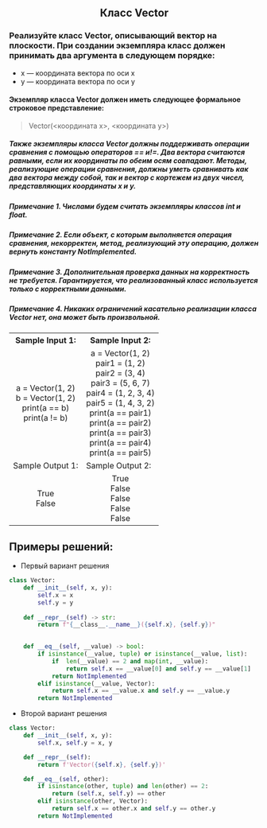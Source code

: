 <h2 style="text-align:center">Класс Vector</h2>

### Реализуйте класс Vector, описывающий вектор на плоскости. При создании экземпляра класс должен принимать два аргумента в следующем порядке:
* x — координата вектора по оси x
* y — координата вектора по оси y
#### Экземпляр класса Vector должен иметь следующее формальное строковое представление:
> Vector(<координата x>, <координата y>)
##### Также экземпляры класса Vector должны поддерживать операции сравнения с помощью операторов == и!=. Два вектора считаются равными, если их координаты по обеим осям совпадают. Методы, реализующие операции сравнения, должны уметь сравнивать как два вектора между собой, так и вектор с кортежем из двух чисел, представляющих координаты x и y.


##### Примечание 1. Числами будем считать экземпляры классов int и float.
##### Примечание 2. Если объект, с которым выполняется операция сравнения, некорректен, метод, реализующий эту операцию, должен вернуть константу NotImplemented.
##### Примечание 3. Дополнительная проверка данных на корректность не требуется. Гарантируется, что реализованный класс используется только с корректными данными.
##### Примечание 4. Никаких ограничений касательно реализации класса Vector нет, она может быть произвольной.

<table align="center">
  <tbody>
    <tr>
      <th>Sample Input 1: </th>
      <th>Sample Input 2: </th>
    </tr>
    <tr>
      <td align="center">a = Vector(1, 2)<br>
                          b = Vector(1, 2)<br>
                          print(a == b)<br>
                          print(a != b)<br></td>
      <td align="center">a = Vector(1, 2)<br>
                        pair1 = (1, 2)<br>
                        pair2 = (3, 4)<br>
                        pair3 = (5, 6, 7)<br>
                        pair4 = (1, 2, 3, 4)<br>
                        pair5 = (1, 4, 3, 2)<br>
                        print(a == pair1)<br>
                        print(a == pair2)<br>
                        print(a == pair3)<br>
                        print(a == pair4)<br>
                        print(a == pair5)<br></td>
    </tr>
    <tr>
      <td>Sample Output 1:</td>
      <td>Sample Output 2:</td>
      </tr>
    <tr>
      <td align="center">
                        True<br>
                        False<br>
      </td>
      <td align="center">
                        True<br>
                        False<br>
                        False<br>
                        False<br>
                        False<br>
      </td>
    </tr>
  </tbody>
</table>



## Примеры решений:
* Первый вариант решения
```python
class Vector:
    def __init__(self, x, y):
        self.x = x
        self.y = y
    
    def __repr__(self) -> str:
        return f"{__class__.__name__}({self.x}, {self.y})"

    
    def __eq__(self, __value) -> bool:
        if isinstance(__value, tuple) or isinstance(__value, list):
            if  len(__value) == 2 and map(int, __value):
                return self.x == __value[0] and self.y == __value[1]
            return NotImplemented
        elif isinstance(__value, Vector):
            return self.x == __value.x and self.y == __value.y
        return NotImplemented
```
* Второй вариант решения

```python
class Vector:
    def __init__(self, x, y):
        self.x, self.y = x, y

    def __repr__(self):
        return f'Vector({self.x}, {self.y})'

    def __eq__(self, other):
        if isinstance(other, tuple) and len(other) == 2:
            return (self.x, self.y) == other
        elif isinstance(other, Vector):
            return self.x == other.x and self.y == other.y
        return NotImplemented
```


